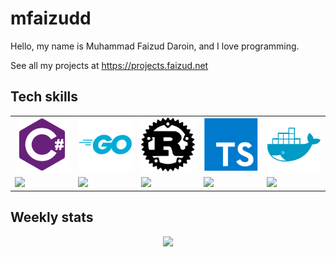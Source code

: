 # mfaizudd

Hello, my name is Muhammad Faizud Daroin, and I love programming.

See all my projects at https://projects.faizud.net

## Tech skills
<div align="center">
  <table>
    <tr>
      <td>
        <img src="https://raw.githubusercontent.com/devicons/devicon/master/icons/csharp/csharp-plain.svg" />
      </td>
      <td>
        <img src="https://raw.githubusercontent.com/devicons/devicon/master/icons/go/go-original-wordmark.svg"/>
      </td>
      <td>
        <img src="https://raw.githubusercontent.com/devicons/devicon/master/icons/rust/rust-plain.svg"/>
      </td>
      <td>
        <img src="https://raw.githubusercontent.com/devicons/devicon/master/icons/typescript/typescript-plain.svg"/>
      </td>
      <td>
        <img src="https://raw.githubusercontent.com/devicons/devicon/master/icons/docker/docker-plain.svg"/>
      </td>
    </tr>
    <tr>
      <td>
        <img src="https://img.shields.io/endpoint?url=https://wakapi.faizud.net/api/compat/shields/v1/mfaizudd/interval:any/language:C%2523&label=C%23" />
      </td>
      <td>
        <img src="https://img.shields.io/endpoint?url=https://wakapi.faizud.net/api/compat/shields/v1/mfaizudd/interval:any/language:Go&label=Go" />
      </td>
      <td>
        <img src="https://img.shields.io/endpoint?url=https://wakapi.faizud.net/api/compat/shields/v1/mfaizudd/interval:any/language:Rust&label=Rust" />
      </td>
      <td>
        <img src="https://img.shields.io/endpoint?url=https://wakapi.faizud.net/api/compat/shields/v1/mfaizudd/interval:any/language:TypeScript&label=TypeScript" />
      </td>
      <td>
        <img src="https://img.shields.io/endpoint?url=https://wakapi.faizud.net/api/compat/shields/v1/mfaizudd/interval:any/language:Docker&label=Docker" />
      </td>
    </tr>
  </table>
</div>

## Weekly stats
<div align="center">
  <img src="https://github-readme-stats.vercel.app/api/wakatime?username=mfaizudd&api_domain=wakapi.faizud.net&range=all_time&langs_count=5&bg_color=2D3748&title_color=2F855A&icon_color=2F855A&text_color=ffffff&custom_title=Wakapi%20Stats" />
</div>

